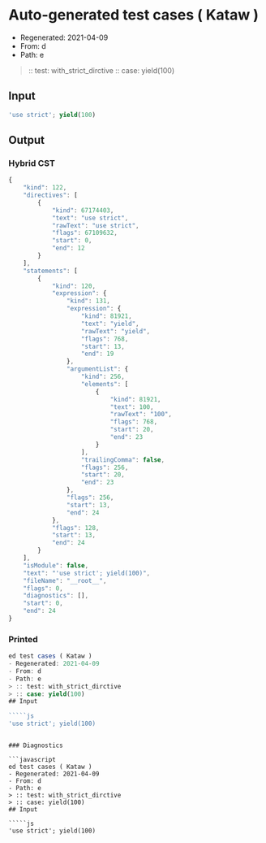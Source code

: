 # Auto-generated test cases ( Kataw )
- Regenerated: 2021-04-09
- From: d
- Path: e
> :: test: with_strict_dirctive
> :: case: yield(100)
## Input

`````js
'use strict'; yield(100)
`````

## Output

### Hybrid CST

```javascript
{
    "kind": 122,
    "directives": [
        {
            "kind": 67174403,
            "text": "use strict",
            "rawText": "use strict",
            "flags": 67109632,
            "start": 0,
            "end": 12
        }
    ],
    "statements": [
        {
            "kind": 120,
            "expression": {
                "kind": 131,
                "expression": {
                    "kind": 81921,
                    "text": "yield",
                    "rawText": "yield",
                    "flags": 768,
                    "start": 13,
                    "end": 19
                },
                "argumentList": {
                    "kind": 256,
                    "elements": [
                        {
                            "kind": 81921,
                            "text": 100,
                            "rawText": "100",
                            "flags": 768,
                            "start": 20,
                            "end": 23
                        }
                    ],
                    "trailingComma": false,
                    "flags": 256,
                    "start": 20,
                    "end": 23
                },
                "flags": 256,
                "start": 13,
                "end": 24
            },
            "flags": 128,
            "start": 13,
            "end": 24
        }
    ],
    "isModule": false,
    "text": "'use strict'; yield(100)",
    "fileName": "__root__",
    "flags": 0,
    "diagnostics": [],
    "start": 0,
    "end": 24
}
```

### Printed

```javascript
ed test cases ( Kataw )
- Regenerated: 2021-04-09
- From: d
- Path: e
> :: test: with_strict_dirctive
> :: case: yield(100)
## Input

`````js
'use strict'; yield(100)
`````
```

### Diagnostics

```javascript
ed test cases ( Kataw )
- Regenerated: 2021-04-09
- From: d
- Path: e
> :: test: with_strict_dirctive
> :: case: yield(100)
## Input

`````js
'use strict'; yield(100)
`````
```

